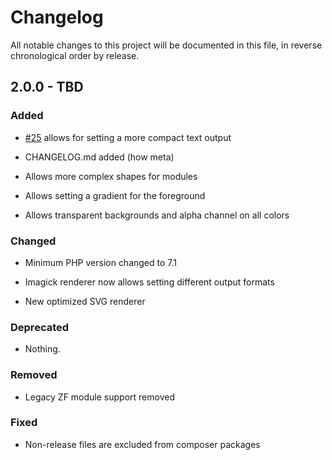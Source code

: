 # Changelog

All notable changes to this project will be documented in this file, in reverse chronological order by release.

## 2.0.0 - TBD

### Added

- [#25](https://github.com/bacon/bacon-qr-code/pull/25) allows for setting a more compact text output

- CHANGELOG.md added (how meta)

- Allows more complex shapes for modules

- Allows setting a gradient for the foreground

- Allows transparent backgrounds and alpha channel on all colors

### Changed

- Minimum PHP version changed to 7.1

- Imagick renderer now allows setting different output formats

- New optimized SVG renderer

### Deprecated

- Nothing.

### Removed

- Legacy ZF module support removed

### Fixed

- Non-release files are excluded from composer packages
